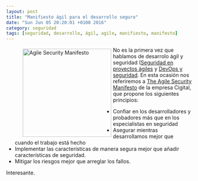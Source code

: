 ```yaml
---
layout: post
title: "Manifiesto ágil para el desarrollo seguro"
date: "Sun Jun 05 20:20:01 +0100 2016"
category: seguridad
tags: [seguridad, desarrollo, ágil, agile, manifiesto, manifesto]
---
```





<a href="https://www.cigital.com/resources/ebooks-and-whitepapers/agile-security-manifesto-principles/" title="Agile Security Manifesto"><figure><img src="https://www.cigital.com/wp-content/uploads/2016/05/agile-security-manifesto-social-300x149.jpg" width="240"  alt="Agile Security Manifesto" style="float:left; margin:5px"></figure></a>
No es la primera vez que hablamos de desarrolo ágil y seguridad ([Seguridad en proyectos ágiles](http://fernand0.github.io/Seguridad-Agil/) y [DevOps y seguridad](http://fernand0.github.io/Devops-Y-Seguridad/). En esta ocasión nos referiremos a [The Agile Security Manifesto](https://www.cigital.com/resources/ebooks-and-whitepapers/agile-security-manifesto-principles/) de la empresa Cigital, que propone los siguientes principios:

* Confiar en los desarrolladores y probadores más que en los especialistas en seguridad
* Asegurar mientras desarrollamos mejor que cuando el trabajo está hecho
* Implementar las características de manera segura mejor que añadir características de seguridad.
* Mitigar los riesgos mejor que arreglar los fallos.

Interesante.
